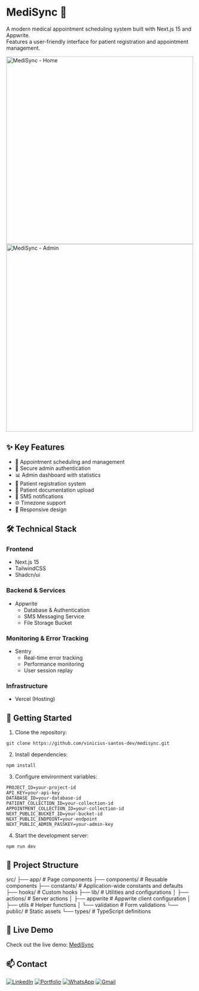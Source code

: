 # MediSync 🏥

A modern medical appointment scheduling system built with Next.js 15 and Appwrite. <br />
Features a user-friendly interface for patient registration and appointment management.

<img src="https://github.com/user-attachments/assets/1b4f110a-a6a2-4c5d-8ecd-194436b77150" alt="MediSync - Home" width="500">
<img src="https://github.com/user-attachments/assets/f725669c-63fd-4a40-bbf3-d680f4e3f29f" alt="MediSync - Admin" width="500">

## ✨ Key Features

- 📅 Appointment scheduling and management
- 🔐 Secure admin authentication
- 📊 Admin dashboard with statistics
- 👥 Patient registration system
- 📄 Patient documentation upload
- 📨 SMS notifications
- 🌐 Timezone support
- 📱 Responsive design

## 🛠️ Technical Stack

### Frontend
- Next.js 15
- TailwindCSS
- Shadcn/ui

### Backend & Services
- Appwrite
  - Database & Authentication
  - SMS Messaging Service
  - File Storage Bucket

### Monitoring & Error Tracking
- Sentry
  - Real-time error tracking
  - Performance monitoring
  - User session replay

### Infrastructure
- Vercel (Hosting)

## 🚀 Getting Started

1. Clone the repository:

```
git clone https://github.com/vinicius-santos-dev/medisync.git
```

2. Install dependencies:

```
npm install
```

3. Configure environment variables:

```
PROJECT_ID=your-project-id
API_KEY=your-api-key
DATABASE_ID=your-database-id
PATIENT_COLLECTION_ID=your-collection-id
APPOINTMENT_COLLECTION_ID=your-collection-id
NEXT_PUBLIC_BUCKET_ID=your-bucket-id
NEXT_PUBLIC_ENDPOINT=your-endpoint
NEXT_PUBLIC_ADMIN_PASSKEY=your-admin-key
```

4. Start the development server:

```
npm run dev
```

## 🎯 Project Structure

src/
├── app/             # Page components
├── components/      # Reusable components
├── constants/       # Application-wide constants and defaults
├── hooks/           # Custom hooks
├── lib/             # Utilities and configurations
│   ├── actions/     # Server actions
│   ├── appwrite     # Appwrite client configuration
│   ├── utils        # Helper functions
│   └── validation   # Form validations
└── public/          # Static assets 
└── types/           # TypeScript definitions

## 🔗 Live Demo

Check out the live demo: [MediSync](https://viniciusdev-medisync.vercel.app)

## 📫 Contact

[![LinkedIn](https://img.shields.io/badge/LinkedIn-0077B5?style=for-the-badge&logo=linkedin&logoColor=white)](https://www.linkedin.com/in/vinicius-santos-dev)
[![Portfolio](https://img.shields.io/badge/Portfolio-470FA3?style=for-the-badge&logo=About.me&logoColor=white)](https://www.viniciussantos.dev)
[![WhatsApp](https://img.shields.io/badge/WhatsApp-25D366?style=for-the-badge&logo=whatsapp&logoColor=white)](https://api.whatsapp.com/send?phone=5511984375850)
[![Gmail](https://img.shields.io/badge/Gmail-D14836?style=for-the-badge&logo=gmail&logoColor=white)](mailto:vinicius.ssantos.dev@gmail.com)
